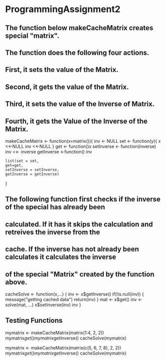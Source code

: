 # ProgrammingAssignment2

## The function below makeCacheMatrix creates special "matrix".
## The function does the following four actions.
## First, it sets the value of the Matrix.
## Second, it gets the value of the Matrix.
## Third, it sets the value of the Inverse of Matrix.
## Fourth, it gets the Value of the Inverse of the Matrix.
makeCacheMatrix <- function(x=matrix()){
	inv <- NULL
	set <- function(y){
		x <<-NULL
		inv <<-NULL
	}
	get <- function()x
	setInverse <- function(inverse) inv <<- inverse
	getInverse <-function() inv
	
	list(set = set, 
	get=get,
	setInverse = setInverse,
	getInverse = getInverse)

}

## The following function first checks if the inverse of the special has already been
## calculated. If it has it skips the calculation and retreives the inverse from the
## cache. If the inverse has not already been calculates  it calculates the inverse 
## of the special "Matrix" created by the function above.
cacheSolve <- function(x,...) {
	inv <- x$getInverse()
	if(!is.null(inv)) {
		message("getting cached data")
		return(inv)
	}
	mat <- x$get()
	inv <- solve(mat, ...)
	x$setInverse(inv)
	inv
}

## Testing Functions
mymatrix <- makeCacheMatrix(matrix(1:4, 2, 2))
mymatrix$get()
mymatrix$getInverse()
cacheSolve(mymatrix)

mymatrix <- makeCacheMatrix(matrix(c(5, 6, 7, 8), 2, 2))
mymatrix$get()
mymatrix$getInverse()
cacheSolve(mymatrix)
